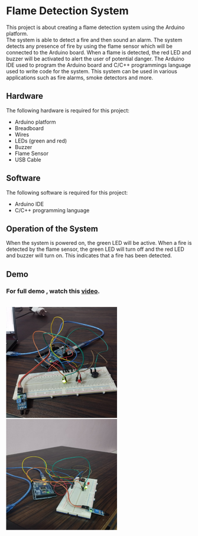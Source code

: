 # Flame Detection System
This project is about creating a flame detection system using the Arduino platform.  
The system is able to detect a fire and then sound an alarm.
The system detects any presence of fire by using the flame sensor which will be connected to the Arduino board. When a flame is detected, the red LED and buzzer will be activated to alert the user of potential danger. The Arduino IDE used to program the Arduino board and C/C++ programmings language used to write code for the system. This system can be used in various applications such as fire alarms, smoke detectors and more.

## Hardware 
The following hardware is required for this project: 
- Arduino platform 
- Breadboard 
- Wires 
- LEDs (green and red) 
- Buzzer 
- Flame Sensor 
- USB Cable 

 ## Software 
The following software is required for this project: 
- Arduino IDE  
- C/C++ programming language  

 ## Operation of the System 
When the system is powered on, the green LED will be active. When a fire is detected by the flame sensor, the green LED will turn off and the red LED and buzzer will turn on. This indicates that a fire has been detected.

 ## Demo
 ### For full demo , watch this [video](https://youtu.be/TyZOeJfv-ss).  
 <br>
 
 <img src="https://github.com/Mohamad-Khalid/Flame-Detection-System/blob/main/Demoes/Demo1.jpg" width="300" height="300">
 <img src="https://github.com/Mohamad-Khalid/Flame-Detection-System/blob/main/Demoes/Demo2.jpg" width="300" height="300">



